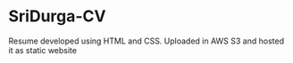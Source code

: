 # SriDurga-CV
Resume developed using HTML and CSS. Uploaded in AWS  S3 and hosted it as static website

